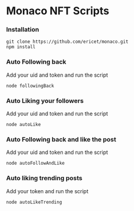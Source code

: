 # Monaco NFT Scripts
### Installation
~~~
git clone https://github.com/ericet/monaco.git
npm install
~~~

### Auto Following back
Add your uid and token and run the script
~~~
node followingBack
~~~

### Auto Liking your followers
Add your uid and token and run the script
~~~
node autoLike
~~~

### Auto Following back and like the post
Add your uid and token and run the script
~~~
node autoFollowAndLike
~~~

### Auto liking trending posts
Add your token and run the script
~~~
node autoLikeTrending
~~~
